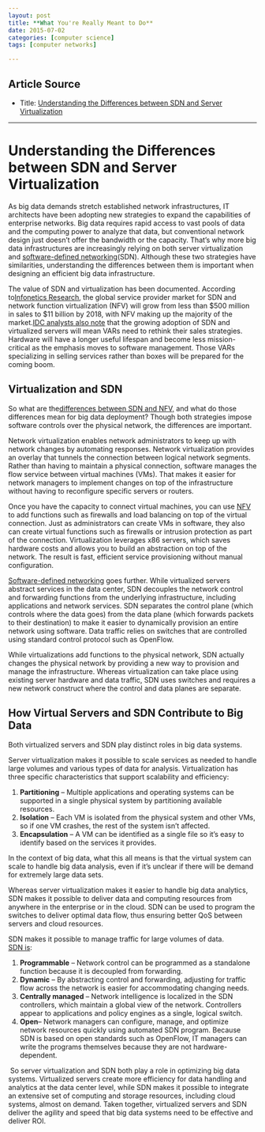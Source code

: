 ```yaml
---
layout: post
title: **What You're Really Meant to Do**
date: 2015-07-02
categories: [computer science]
tags: [computer networks]

---
```



## Article Source
* Title: [Understanding the Differences between SDN and Server Virtualization](http://www.ingrammicroadvisor.com/big-data/understanding-the-differences-between-sdn-and-server-virtualization)

---

# Understanding the Differences between SDN and Server Virtualization 

As big data demands stretch established network infrastructures, IT
architects have been adopting new strategies to expand the capabilities
of enterprise networks. Big data requires rapid access to vast pools of
data and the computing power to analyze that data, but conventional
network design just doesn’t offer the bandwidth or the capacity. That’s
why more big data infrastructures are increasingly relying on both
server virtualization and [software-defined
networking](/big-data/big-data-consulting-tip-choosing-the-best-sdn-application)(SDN).
Although these two strategies have similarities, understanding the
differences between them is important when designing an efficient big
data infrastructure.

The value of SDN and virtualization has been documented. According
to[Infonetics
Research](http://www.rcrwireless.com/20141105/software-defined-networking-sdn/sdn-nfv-market-to-hit-11b-in-sales-by-2018-tag2),
the global service provider market for SDN and network function
virtualization (NFV) will grow from less than $500 million in sales to
$11 billion by 2018, with NFV making up the majority of the market.[IDC
analysts also
note](http://searchitchannel.techtarget.com/feature/SDN-market-Opportunity-or-disruption-for-channel-partners)
that the growing adoption of SDN and virtualized servers will mean VARs
need to rethink their sales strategies. Hardware will have a longer
useful lifespan and become less mission-critical as the emphasis moves
to software management. Those VARs specializing in selling services
rather than boxes will be prepared for the coming boom.

Virtualization and SDN 
----------------------

So what are the[differences between SDN and
NFV,](/big-data/5-differences-between-sdn-and-network-functions-virtualization)
and what do those differences mean for big data deployment? Though both
strategies impose software controls over the physical network, the
differences are important.

Network virtualization enables network administrators to keep up with
network changes by automating responses. Network virtualization provides
an overlay that tunnels the connection between logical network segments.
Rather than having to maintain a physical connection, software manages
the flow service between virtual machines (VMs). That makes it easier
for network managers to implement changes on top of the infrastructure
without having to reconfigure specific servers or routers.

Once you have the capacity to connect virtual machines, you can use
[NFV](/big-data/what-is-network-functions-virtualization-and-is-it-better-than-sdn)
to add functions such as firewalls and load balancing on top of the
virtual connection. Just as administrators can create VMs in software,
they also can create virtual functions such as firewalls or intrusion
protection as part of the connection. Virtualization leverages x86
servers, which saves hardware costs and allows you to build an
abstraction on top of the network. The result is fast, efficient service
provisioning without manual configuration.

[Software-defined
networking](/big-data/7-advantages-of-software-defined-networking) goes
further. While virtualized servers abstract services in the data center,
SDN decouples the network control and forwarding functions from the
underlying infrastructure, including applications and network services.
SDN separates the control plane (which controls where the data goes)
from the data plane (which forwards packets to their destination) to
make it easier to dynamically provision an entire network using
software. Data traffic relies on switches that are controlled using
standard control protocol such as OpenFlow.

While virtualizations add functions to the physical network, SDN
actually changes the physical network by providing a new way to
provision and manage the infrastructure. Whereas virtualization can take
place using existing server hardware and data traffic, SDN uses switches
and requires a new network construct where the control and data planes
are separate. 

How Virtual Servers and SDN Contribute to Big Data 
--------------------------------------------------

Both virtualized servers and SDN play distinct roles in big data
systems.

Server virtualization makes it possible to scale services as needed to
handle large volumes and various types of data for analysis.
Virtualization has three specific characteristics that support
scalability and efficiency:

1.  **Partitioning** – Multiple applications and operating systems can
    be supported in a single physical system by partitioning available
    resources.
2.  **Isolation** – Each VM is isolated from the physical system and
    other VMs, so if one VM crashes, the rest of the system isn’t
    affected.
3.  **Encapsulation** – A VM can be identified as a single file so it’s
    easy to identify based on the services it provides. 

In the context of big data, what this all means is that the virtual
system can scale to handle big data analysis, even if it’s unclear if
there will be demand for extremely large data sets.

Whereas server virtualization makes it easier to handle big data
analytics, SDN makes it possible to deliver data and computing resources
from anywhere in the enterprise or in the cloud. SDN can be used to
program the switches to deliver optimal data flow, thus ensuring better
QoS between servers and cloud resources.

SDN makes it possible to manage traffic for large volumes of data.  
[SDN is](https://www.opennetworking.org/sdn-resources/sdn-definition): 

1.  **Programmable** – Network control can be programmed as a standalone
    function because it is decoupled from forwarding.
2.  **Dynamic** – By abstracting control and forwarding, adjusting for
    traffic flow across the network is easier for accommodating changing
    needs.
3.  **Centrally managed** – Network intelligence is localized in the SDN
    controllers, which maintain a global view of the network.
    Controllers appear to applications and policy engines as a single,
    logical switch.
4.  **Open**– Network managers can configure, manage, and optimize
    network resources quickly using automated SDN program. Because SDN
    is based on open standards such as OpenFlow, IT managers can write
    the programs themselves because they are not hardware-dependent.

 So server virtualization and SDN both play a role in optimizing big
data systems. Virtualized servers create more efficiency for data
handling and analytics at the data center level, while SDN makes it
possible to integrate an extensive set of computing and storage
resources, including cloud systems, almost on demand. Taken together,
virtualized servers and SDN deliver the agility and speed that big data
systems need to be effective and deliver ROI.

